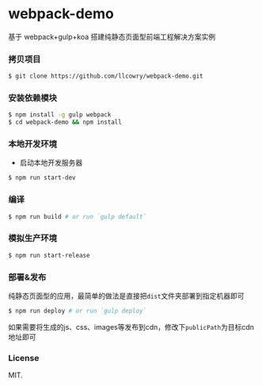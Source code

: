 # webpack-demo

基于 webpack+gulp+koa 搭建纯静态页面型前端工程解决方案实例


### 拷贝项目

``` bash
$ git clone https://github.com/llcowry/webpack-demo.git
```

### 安装依赖模块

``` bash
$ npm install -g gulp webpack
$ cd webpack-demo && npm install
```

### 本地开发环境

- 启动本地开发服务器

``` bash
$ npm run start-dev
```

### 编译

``` bash
$ npm run build # or run `gulp default`
```

### 模拟生产环境

``` bash
$ npm run start-release
```

### 部署&发布

纯静态页面型的应用，最简单的做法是直接把`dist`文件夹部署到指定机器即可

``` bash
$ npm run deploy # or run `gulp deploy`
```

如果需要将生成的js、css、images等发布到cdn，修改下`publicPath`为目标cdn地址即可

### License

MIT.
